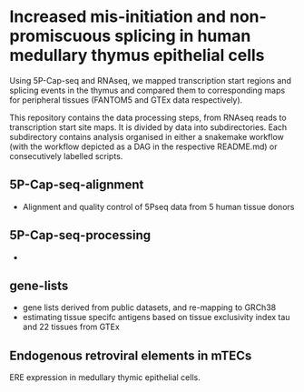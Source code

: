 # Increased mis-initiation and non-promiscuous splicing in human medullary thymus epithelial cells

Using 5P-Cap-seq and RNAseq, we mapped transcription start regions and splicing
events in the thymus and compared them to corresponding maps for peripheral
tissues (FANTOM5 and GTEx data respectively).

This repository contains the data processing steps, from RNAseq reads to
transcription start site maps. It is divided by data into subdirectories.
Each subdirectory contains analysis organised in either a snakemake workflow
(with the workflow depicted as a DAG in the respective README.md) or
consecutively labelled scripts.

## 5P-Cap-seq-alignment
* Alignment and quality control of 5Pseq data from 5 human tissue donors

## 5P-Cap-seq-processing
*

## gene-lists
* gene lists derived from public datasets, and re-mapping to GRCh38
* estimating tissue specifc antigens based on tissue exclusivity index tau and
    22 tissues from GTEx
    
## Endogenous retroviral elements in mTECs
ERE expression in medullary thymic epithelial cells.


